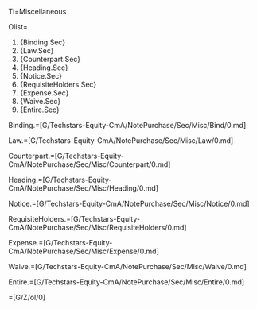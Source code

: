 Ti=Miscellaneous

Olist=<ol><li>{Binding.Sec}<li>{Law.Sec}<li>{Counterpart.Sec}<li>{Heading.Sec}<li>{Notice.Sec}<li>{RequisiteHolders.Sec}<li>{Expense.Sec}<li>{Waive.Sec}<li>{Entire.Sec}</ol>

Binding.=[G/Techstars-Equity-CmA/NotePurchase/Sec/Misc/Bind/0.md]

Law.=[G/Techstars-Equity-CmA/NotePurchase/Sec/Misc/Law/0.md]

Counterpart.=[G/Techstars-Equity-CmA/NotePurchase/Sec/Misc/Counterpart/0.md]

Heading.=[G/Techstars-Equity-CmA/NotePurchase/Sec/Misc/Heading/0.md]

Notice.=[G/Techstars-Equity-CmA/NotePurchase/Sec/Misc/Notice/0.md]

RequisiteHolders.=[G/Techstars-Equity-CmA/NotePurchase/Sec/Misc/RequisiteHolders/0.md]

Expense.=[G/Techstars-Equity-CmA/NotePurchase/Sec/Misc/Expense/0.md]

Waive.=[G/Techstars-Equity-CmA/NotePurchase/Sec/Misc/Waive/0.md]

Entire.=[G/Techstars-Equity-CmA/NotePurchase/Sec/Misc/Entire/0.md]

=[G/Z/ol/0]
